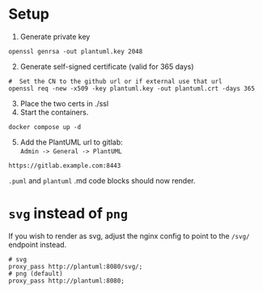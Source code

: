 # Setup
1) Generate private key
```shell
openssl genrsa -out plantuml.key 2048
```

2) Generate self-signed certificate (valid for 365 days)
```shell
#  Set the CN to the github url or if external use that url
openssl req -new -x509 -key plantuml.key -out plantuml.crt -days 365
```

3) Place the two certs in ./ssl
4) Start the containers.
```shell
docker compose up -d
```
5) Add the PlantUML url to gitlab:  
```Admin -> General -> PlantUML```
```shell
https://gitlab.example.com:8443
```

`.puml` and `plantuml` .md code blocks should now render.

# `svg` instead of `png`
If you wish to render as svg, adjust the nginx config to point to the `/svg/` endpoint instead.
```
# svg
proxy_pass http://plantuml:8080/svg/;
# png (default)
proxy_pass http://plantuml:8080;
```
